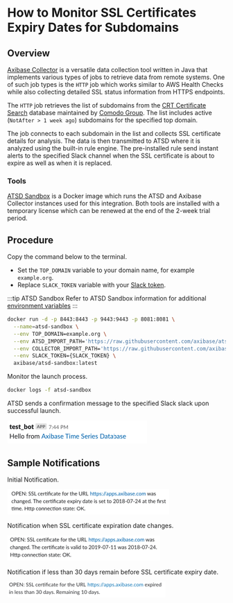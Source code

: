 # How to Monitor SSL Certificates Expiry Dates for Subdomains

## Overview

[Axibase Collector](https://github.com/axibase/axibase-collector/#overview) is a versatile data collection tool written in Java that implements various types of jobs to retrieve data from remote systems. One of such job types is the `HTTP` job which works similar to AWS Health Checks while also collecting detailed SSL status information from HTTPS endpoints.

The `HTTP` job retrieves the list of subdomains from the [CRT Certificate Search](https://crt.sh) database maintained by [Comodo Group](https://www.comodo.com). The list includes active (`NotAfter > 1 week ago`) subdomains for the specified top domain.

The job connects to each subdomain in the list and collects SSL certificate details for analysis. The data is then transmitted to ATSD where it is analyzed using the built-in rule engine. The pre-installed rule send instant alerts to the specified Slack channel when the SSL certificate is about to expire as well as when it is replaced.

### Tools

[ATSD Sandbox](https://github.com/axibase/dockers/tree/atsd-sandbox#overview) is a Docker image which runs the ATSD and Axibase Collector instances used for this integration. Both tools are installed with a temporary license which can be renewed at the end of the 2-week trial period.

## Procedure

Copy the command below to the terminal.

* Set the `TOP_DOMAIN` variable to your domain name, for example `example.org`.
* Replace `SLACK_TOKEN` variable with your [Slack token](https://axibase.com/docs/atsd/rule-engine/notifications/slack.html#add-bot-to-channel).

:::tip ATSD Sandbox
Refer to ATSD Sandbox information for additional [environment variables](https://github.com/axibase/dockers/tree/atsd-sandbox#container-parameters)
:::

```bash
docker run -d -p 8443:8443 -p 9443:9443 -p 8081:8081 \
  --name=atsd-sandbox \
  --env TOP_DOMAIN=example.org \
  --env ATSD_IMPORT_PATH='https://raw.githubusercontent.com/axibase/atsd-use-cases/master/integrations/atsd-sandbox/monitor-ssl-expiry-dates/resources/ssl-certificates-files.tar.gz' \
  --env COLLECTOR_IMPORT_PATH='https://raw.githubusercontent.com/axibase/atsd-use-cases/master/integrations/atsd-sandbox/monitor-ssl-expiry-dates/resources/job_http_subdomains-ssl-certificates.xml' \
  --env SLACK_TOKEN={SLACK_TOKEN} \
  axibase/atsd-sandbox:latest
```

Monitor the launch process.

```bash
docker logs -f atsd-sandbox
```

ATSD sends a confirmation message to the specified Slack slack upon successful launch.

![Test ATSD Notification](./images/test-notification.png)

## Sample Notifications

Initial Notification.

 ![Certificate expiry date set](./images/expiry-date-set-1.png)

Notification when SSL certificate expiration date changes.

![Certificate's expiry date set](./images/expiry-date-changed-1.png)

Notification if less than 30 days remain before SSL certificate expiry date.

![Expiration rule](./images/expiration-approaching-2.png)
